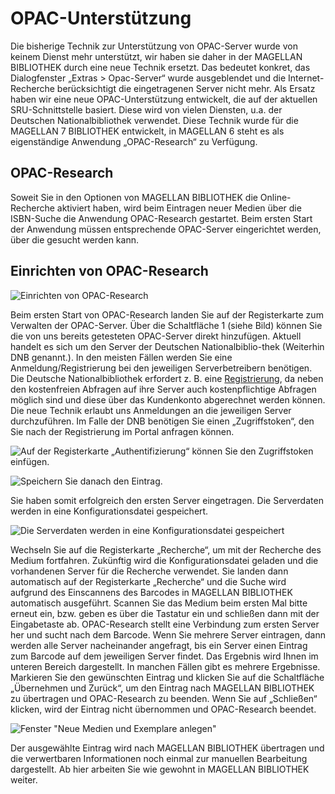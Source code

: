 # OPAC-Unterstützung

Die bisherige Technik zur Unterstützung von OPAC-Server wurde von keinem Dienst mehr unterstützt, wir haben sie daher in der MAGELLAN BIBLIOTHEK durch eine neue Technik ersetzt. Das bedeutet konkret, das Dialogfenster „Extras > Opac-Server“ wurde ausgeblendet und die Internet-Recherche berücksichtigt die eingetragenen Server nicht mehr. Als Ersatz haben wir eine neue OPAC-Unterstützung entwickelt, die auf der aktuellen SRU-Schnittstelle basiert. Diese wird von vielen Diensten, u.a. der Deutschen Nationalbibliothek verwendet. Diese Technik wurde für die MAGELLAN 7 BIBLIOTHEK entwickelt, in MAGELLAN 6 steht es als eigenständige Anwendung „OPAC-Research“ zu Verfügung.
 
## OPAC-Research

Soweit Sie in den Optionen von MAGELLAN BIBLIOTHEK die Online-Recherche aktiviert haben, wird beim Eintragen neuer Medien über die ISBN-Suche die Anwendung OPAC-Research gestartet. Beim ersten Start der Anwendung müssen entsprechende OPAC-Server eingerichtet werden, über die gesucht werden kann.

## Einrichten von OPAC-Research

![Einrichten von OPAC-Research](/assets/images/knowledgebase/opac01.png)
 
Beim ersten Start von OPAC-Research landen Sie auf der Registerkarte zum Verwalten der OPAC-Server. Über die Schaltfläche 1 (siehe Bild) können Sie die von uns bereits getesteten OPAC-Server direkt hinzufügen. Aktuell handelt es sich um den Server der Deutschen Nationalbiblio-thek (Weiterhin DNB genannt.). In den meisten Fällen werden Sie eine Anmeldung/Registrierung bei den jeweiligen Serverbetreibern benötigen. Die Deutsche Nationalbibliothek erfordert z. B. eine [Registrierung](https://portal.dnb.de/myAccount/register.htm?method=showRegisterFormExtern&view=redirect%3A%2FmyAccount%2Fregister.htm&dodServiceUrl=https%3A%2F%2Fportal.dnb.de%2Fdod), da neben den kostenfreien Abfragen auf ihre Server auch kostenpflichtige Abfragen möglich sind und diese über das Kundenkonto abgerechnet werden können. Die neue Technik erlaubt uns Anmeldungen an die jeweiligen Server durchzuführen. Im Falle der DNB benötigen Sie einen „Zugriffstoken“, den Sie nach der Registrierung im Portal anfragen können. 
 
![Auf der Registerkarte „Authentifizierung“ können Sie den Zugriffstoken einfügen.](/assets/images/knowledgebase/opac02.png) 
 
![Speichern Sie danach den Eintrag.](/assets/images/knowledgebase/opac03.png)    

Sie haben somit erfolgreich den ersten Server eingetragen. Die Serverdaten werden in eine Konfigurationsdatei gespeichert.

![Die Serverdaten werden in eine Konfigurationsdatei gespeichert](/assets/images/knowledgebase/opac04.png)   
 
Wechseln Sie auf die Registerkarte „Recherche“, um mit der Recherche des Medium fortfahren. Zukünftig wird die Konfigurationsdatei geladen und die vorhandenen Server für die Recherche verwendet. Sie landen dann automatisch auf der Registerkarte „Recherche“ und die Suche wird aufgrund des Einscannens des Barcodes in MAGELLAN BIBLIOTHEK automatisch ausgeführt.
Scannen Sie das Medium beim ersten Mal bitte erneut ein, bzw. geben es über die Tastatur ein und schließen dann mit der Eingabetaste ab. OPAC-Research stellt eine Verbindung zum ersten Server her und sucht nach dem Barcode. Wenn Sie mehrere Server eintragen, dann werden alle Server nacheinander angefragt, bis ein Server einen Eintrag zum Barcode auf dem jeweiligen Server findet. Das Ergebnis wird Ihnen im unteren Bereich dargestellt. In manchen Fällen gibt es mehrere Ergebnisse. Markieren Sie den gewünschten Eintrag und klicken Sie auf die Schaltfläche „Übernehmen und Zurück“, um den Eintrag nach MAGELLAN BIBLIOTHEK zu übertragen und OPAC-Research zu beenden. Wenn Sie auf „Schließen“ klicken, wird der Eintrag nicht übernommen und OPAC-Research beendet.


![Fenster "Neue Medien und Exemplare anlegen"](/assets/images/knowledgebase/opac05.png)   

 Der ausgewählte Eintrag wird nach MAGELLAN BIBLIOTHEK übertragen und die verwertbaren Informationen noch einmal zur manuellen Bearbeitung dargestellt. Ab hier arbeiten Sie wie gewohnt in MAGELLAN BIBLIOTHEK weiter.
